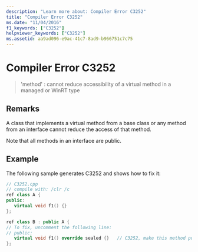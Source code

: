 ```yaml
---
description: "Learn more about: Compiler Error C3252"
title: "Compiler Error C3252"
ms.date: "11/04/2016"
f1_keywords: ["C3252"]
helpviewer_keywords: ["C3252"]
ms.assetid: aa9ad096-e9ac-41c7-8ad9-b966751c7c75
---
```

# Compiler Error C3252

> 'method' : cannot reduce accessibility of a virtual method in a managed or WinRT type

## Remarks

A class that implements a virtual method from a base class or any method from an interface cannot reduce the access of that method.

Note that all methods in an interface are public.

## Example

The following sample generates C3252 and shows how to fix it:

```cpp
// C3252.cpp
// compile with: /clr /c
ref class A {
public:
   virtual void f1() {}
};

ref class B : public A {
// To fix, uncomment the following line:
// public:
   virtual void f1() override sealed {}   // C3252, make this method public
};
```
